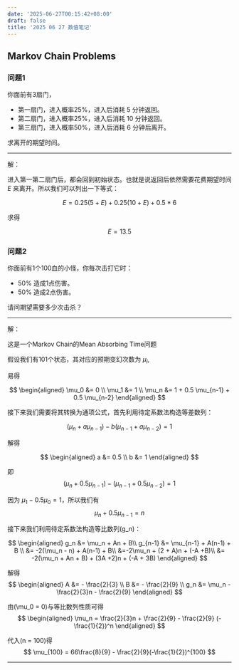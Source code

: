 ```yaml
---
date: '2025-06-27T00:15:42+08:00'
draft: false
title: '2025 06 27 数值笔记'
---
```


## Markov Chain Problems

### 问题1

你面前有3扇门，

- 第一扇门，进入概率25%，进入后消耗 5 分钟返回。
- 第二扇门，进入概率25%，进入后消耗 10 分钟返回。
- 第三扇门，进入概率50%，进入后消耗 6 分钟后离开。

求离开的期望时间。

---

解：

进入第一第二扇门后，都会回到初始状态。也就是说返回后依然需要花费期望时间 $E$ 来离开。所以我们可以列出一下等式：

$$ E = 0.25 (5 + E) + 0.25 (10 + E) + 0.5 * 6 $$

求得

$$ E = 13.5 $$

### 问题2

你面前有1个100血的小怪，你每次击打它时：

- 50% 造成1点伤害。
- 50% 造成2点伤害。

请问期望需要多少次击杀？

---

解：

这是一个Markov Chain的Mean Absorbing Time问题

假设我们有101个状态，其对应的预期变幻次数为 $\mu_i$,

易得 

$$
\begin{aligned}
\mu_0 &= 0 \\
\mu_1 &= 1 \\
\mu_n &= 1 + 0.5 \mu_{n-1} + 0.5 \mu_{n-2}
\end{aligned}
$$

接下来我们需要将其转换为通项公式，首先利用待定系数法构造等差数列：

$$
(\mu_n + a \mu_{n-1} ) - b (\mu_{n-1} + a \mu_{n-2}) = 1
$$

解得

$$
\begin{aligned}
a &= 0.5 \\
b &= 1
\end{aligned}
$$

即
$$
(\mu_n + 0.5 \mu_{n-1} ) - (\mu_{n-1} + 0.5 \mu_{n-2}) = 1
$$

因为 $\mu_1 - 0.5 \mu_0 = 1$，所以我们有
$$
\mu_n + 0.5 \mu_{n-1}  = n
$$

接下来我们利用待定系数法构造等比数列\(g_n\)：

$$
\begin{aligned}
g_n &= \mu_n + An + B\\
g_{n-1} &= \mu_{n-1} + A(n-1) + B \\
&= -2(\mu_n - n) + A(n-1) + B\\
&=-2\mu_n + (2 + A)n + (-A +B)\\
&= -2(\mu_n + An + B) + (3A +2)n + (-A + 3B)
\end{aligned}
$$

解得
$$
\begin{aligned}
A &= - \frac{2}{3} \\
B &= - \frac{2}{9} \\
g_n &= \mu_n - \frac{2}{3}n - \frac{2}{9}
\end{aligned}
$$

由\(\mu_0 = 0\)与等比数列性质可得
$$
\begin{aligned}
\mu_n = \frac{2}{3}n + \frac{2}{9} - \frac{2}{9} (-\frac{1}{2})^n
\end{aligned}
$$

代入\(n = 100\)得
$$
\mu_{100} = 66\frac{8}{9} - \frac{2}{9}(-\frac{1}{2})^{100}
$$

---


